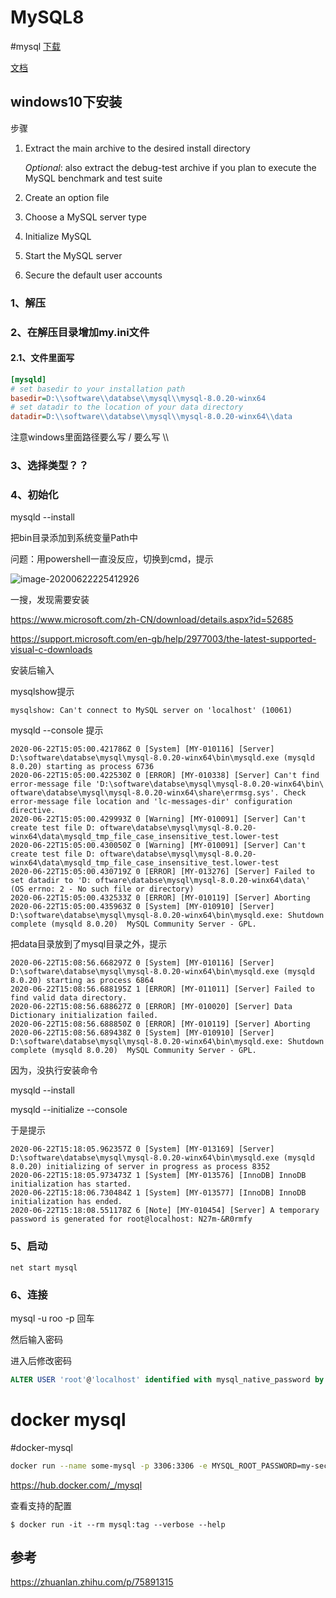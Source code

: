 # MySQL8
#mysql
[下载](https://dev.mysql.com/downloads/mysql/)

[文档](https://dev.mysql.com/doc/)

## windows10下安装

步骤

1. Extract the main archive to the desired install directory

   *Optional*: also extract the debug-test archive if you plan to execute the MySQL benchmark and test suite

2. Create an option file

3. Choose a MySQL server type

4. Initialize MySQL

5. Start the MySQL server

6. Secure the default user accounts



### 1、解压

### 2、在解压目录增加my.ini文件

#### 2.1、文件里面写

```ini
[mysqld]
# set basedir to your installation path
basedir=D:\\software\\databse\\mysql\\mysql-8.0.20-winx64
# set datadir to the location of your data directory
datadir=D:\\software\\databse\\mysql\\mysql-8.0.20-winx64\\data
```

注意windows里面路径要么写 /  要么写 \\\\ 

### 3、选择类型？？

### 4、初始化

mysqld --install

把bin目录添加到系统变量Path中



问题：用powershell一直没反应，切换到cmd，提示

![image-20200622225412926](image-20200622225412926.png)

一搜，发现需要安装

https://www.microsoft.com/zh-CN/download/details.aspx?id=52685

https://support.microsoft.com/en-gb/help/2977003/the-latest-supported-visual-c-downloads

安装后输入

mysqlshow提示

`mysqlshow: Can't connect to MySQL server on 'localhost' (10061)`





mysqld --console 提示

```log
2020-06-22T15:05:00.421786Z 0 [System] [MY-010116] [Server] D:\software\databse\mysql\mysql-8.0.20-winx64\bin\mysqld.exe (mysqld 8.0.20) starting as process 6736
2020-06-22T15:05:00.422530Z 0 [ERROR] [MY-010338] [Server] Can't find error-message file 'D:\software\databse\mysql\mysql-8.0.20-winx64\bin\ oftware\databse\mysql\mysql-8.0.20-winx64\share\errmsg.sys'. Check error-message file location and 'lc-messages-dir' configuration directive.
2020-06-22T15:05:00.429993Z 0 [Warning] [MY-010091] [Server] Can't create test file D: oftware\databse\mysql\mysql-8.0.20-winx64\data\mysqld_tmp_file_case_insensitive_test.lower-test
2020-06-22T15:05:00.430050Z 0 [Warning] [MY-010091] [Server] Can't create test file D: oftware\databse\mysql\mysql-8.0.20-winx64\data\mysqld_tmp_file_case_insensitive_test.lower-test
2020-06-22T15:05:00.430719Z 0 [ERROR] [MY-013276] [Server] Failed to set datadir to 'D: oftware\databse\mysql\mysql-8.0.20-winx64\data\' (OS errno: 2 - No such file or directory)
2020-06-22T15:05:00.432533Z 0 [ERROR] [MY-010119] [Server] Aborting
2020-06-22T15:05:00.435963Z 0 [System] [MY-010910] [Server] D:\software\databse\mysql\mysql-8.0.20-winx64\bin\mysqld.exe: Shutdown complete (mysqld 8.0.20)  MySQL Community Server - GPL.
```

把data目录放到了mysql目录之外，提示

```
2020-06-22T15:08:56.668297Z 0 [System] [MY-010116] [Server] D:\software\databse\mysql\mysql-8.0.20-winx64\bin\mysqld.exe (mysqld 8.0.20) starting as process 6864
2020-06-22T15:08:56.688195Z 1 [ERROR] [MY-011011] [Server] Failed to find valid data directory.
2020-06-22T15:08:56.688627Z 0 [ERROR] [MY-010020] [Server] Data Dictionary initialization failed.
2020-06-22T15:08:56.688850Z 0 [ERROR] [MY-010119] [Server] Aborting
2020-06-22T15:08:56.689438Z 0 [System] [MY-010910] [Server] D:\software\databse\mysql\mysql-8.0.20-winx64\bin\mysqld.exe: Shutdown complete (mysqld 8.0.20)  MySQL Community Server - GPL.
```



因为，没执行安装命令

mysqld --install

 mysqld --initialize --console

于是提示

```
2020-06-22T15:18:05.962357Z 0 [System] [MY-013169] [Server] D:\software\databse\mysql\mysql-8.0.20-winx64\bin\mysqld.exe (mysqld 8.0.20) initializing of server in progress as process 8352
2020-06-22T15:18:05.973473Z 1 [System] [MY-013576] [InnoDB] InnoDB initialization has started.
2020-06-22T15:18:06.730484Z 1 [System] [MY-013577] [InnoDB] InnoDB initialization has ended.
2020-06-22T15:18:08.551178Z 6 [Note] [MY-010454] [Server] A temporary password is generated for root@localhost: N27m-&R0rmfy
```

### 5、启动

`net start mysql`

### 6、连接

mysql -u roo -p  回车

然后输入密码

进入后修改密码

```sql
ALTER USER 'root'@'localhost' identified with mysql_native_password by 'admin';
```

# docker mysql
#docker-mysql


```bash
docker run --name some-mysql -p 3306:3306 -e MYSQL_ROOT_PASSWORD=my-secret-pw -d mysql 
```

https://hub.docker.com/_/mysql


查看支持的配置
```console
$ docker run -it --rm mysql:tag --verbose --help
```


## 参考

https://zhuanlan.zhihu.com/p/75891315